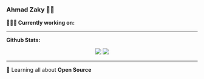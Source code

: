 ### Ahmad Zaky 👨‍💻

**👨🏻‍💻 Currently working on:** 

---

**Github Stats:**

<p align="center">
  
  <img src="https://github-readme-stats.vercel.app/api?username=ahhzaky&hide=stars&show_icons=true&theme=dracula&line_height=47">
  <img src="https://github-readme-stats.vercel.app/api/top-langs/?username=ahhzaky&count_private=true&theme=dracula">

</p>

---

🌱 Learning all about **Open Source**

